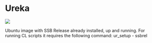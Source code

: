 # Ureka

[![](https://badge.imagelayers.io/gschnyder/ssbr:latest.svg)](https://imagelayers.io/?images=gschnyder/ssbr:latest 'Get your own badge on imagelayers.io')

Ubuntu image with SSB Release already installed, up and running.
For running CL scripts it requires the following command: ur_setup - ssbrel
